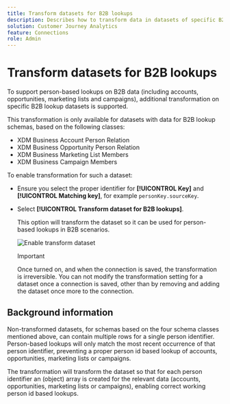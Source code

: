 ```yaml
---
title: Transform datasets for B2B lookups
description: Describes how to transform data in datasets of specific B2B lookup schemas
solution: Customer Journey Analytics
feature: Connections
role: Admin
---
```

# Transform datasets for B2B lookups

To support person-based lookups on B2B data (including accounts, opportunities, marketing lists and campaigns), additional transformation on specific B2B lookup datasets is supported.

This transformation is only available for datasets with data for B2B lookup schemas, based on the following classes:

* XDM Business Account Person Relation
* XDM Business Opportunity Person Relation
* XDM Business Marketing List Members
* XDM Business Campaign Members

To enable transformation for such a dataset:

* Ensure you select the proper identifier for **[!UICONTROL Key]** and **[!UICONTROL Matching key]**, for example `personKey.sourceKey`.

* Select **[!UICONTROL Transform dataset for B2B lookups]**.

  This option will transform the dataset so it can be used for person-based lookups in B2B scenarios. 

  ![Enable transform dataset](assets/transform-dataset.gif)
  
  
  >[!IMPORTANT]
  >
  >Once turned on, and when the connection is saved, the transformation is irreversible. You can not modify the transformation setting for a dataset once a connection is saved, other than by removing and adding the dataset once more to the connection. 



## Background information

Non-transformed datasets, for schemas based on the four schema classes mentioned above, can contain multiple rows for a single person identifier. Person-based lookups will only match the most recent occurrence of that person identifier, preventing a proper person id based lookup of accounts, opportunities, marketing lists or campaigns.

The transformation will transform the dataset so that for each person identifier an (object) array is created for the relevant data (accounts, opportunities, marketing lists or campaigns), enabling correct working person id based lookups.
